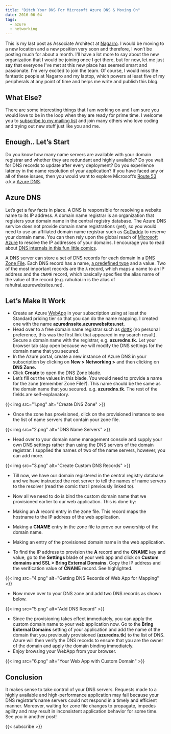 ```yaml
---
title: "Ditch Your DNS For Microsoft Azure DNS & Moving On"
date: 2016-06-04
tags:
  - azure
  - networking
---
```


This is my last post as Associate Architect at [Nagarro](http://www.nagarro.com/us/en). I would be moving to a new location and a new position very soon and therefore, I won’t be posting much for about a month. I'll have a lot more to say about the new organization that I would be joining once I get there, but for now, let me just say that everyone I've met at this new place has seemed smart and passionate. I'm very excited to join the team. Of course, I would miss the fantastic people at Nagarro and my laptop, which powers at least five of my peripherals at any point of time and helps me write and publish this blog.

## What Else?

There are some interesting things that I am working on and I am sure you would love to be in the loop when they are ready for prime time. I welcome you to [subscribe to my mailing list](#subscribe) and join many others who love coding and trying out new stuff just like you and me.

## Enough.. Let’s Start

Do you know how many name servers are available with your domain registrar and whether they are redundant and highly available? Do you wait for DNS records to update after every deployment? Do you experience latency in the name resolution of your application? If you have faced any or all of these issues, then you would want to explore Microsoft’s [Route 53](https://aws.amazon.com/route53/) a.k.a [Azure DNS](https://azure.microsoft.com/en-in/services/dns/).

## Azure DNS

Let’s get a few facts in place. A DNS is responsible for resolving a website name to its IP address. A domain name registrar is an organization that registers your domain name in the central registry database. The Azure DNS service does not provide domain name registrations (yet), so you would need to use an affiliated domain name registrar such as [GoDaddy](https://www.godaddy.com/) to reserve your domain name. You can then rely upon the global reach of [Microsoft Azure](https://azure.microsoft.com/) to resolve the IP addresses of your domains. I encourage you to read about [DNS internals in this fun little comics](https://howdns.works/).

A DNS server can store a set of DNS records for each domain in a [DNS Zone File](https://en.wikipedia.org/wiki/Zone_file). Each DNS record has a name, [a predefined type](https://en.wikipedia.org/wiki/List_of_DNS_record_types) and a value. Two of the most important records are the `A` record, which maps a name to an IP address and the `CNAME` record, which basically specifies the alias name of the value of the record (e.g. rahulrai.in is the alias of rahulrai.azurewebsites.net).

## Let’s Make It Work

- Create an Azure [WebApp](http://azure.microsoft.com/en-us/services/app-service/web/) in your subscription using at least the Standard pricing tier so that you can do the name mapping. I created one with the name **azurednssite.azurewebsites.net**.
- Head over to a free domain name registrar such as [dottk](http://www.dot.tk/en/index.html) (no personal preference, this was the first link that appeared in my search result). Secure a domain name with the registrar, e.g. **azuredns.tk.** Let your browser tab stay open because we will modify the DNS settings for the domain name that you secured.
- In the Azure portal, create a new instance of Azure DNS in your subscription by clicking on **New > Networking >** and then clicking on **DNS Zone.**
- Click **Create** to open the DNS Zone blade.
- Let’s fill out the values in this blade. You would need to provide a name for the zone (remember Zone File?). This name should be the same as the domain name that you secured. e.g. **azuredns.tk**. The rest of the fields are self-explanatory.

{{< img src="1.png" alt="Create DNS Zone" >}}

- Once the zone has provisioned, click on the provisioned instance to see the list of name servers that contain your zone file.

{{< img src="2.png" alt="DNS Name Servers" >}}

- Head over to your domain name management console and supply your own DNS settings rather than using the DNS servers of the domain registrar. I supplied the names of two of the name servers, however, you can add more.

{{< img src="3.png" alt="Create Custom DNS Records" >}}

- Till now, we have our domain registered in the central registry database and we have instructed the root server to tell the names of name servers to the resolver (read the comic that I previously linked to).
- Now all we need to do is bind the custom domain name that we provisioned earlier to our web application. This is done by:

- Making an **A** record entry in the zone file. This record maps the hostname to the IP address of the web application.
- Making a **CNAME** entry in the zone file to prove our ownership of the domain name.
- Making an entry of the provisioned domain name in the web application.

- To find the IP address to provision the **A** record and the **CNAME** key and value, go to the **Settings** blade of your web app and click on **Custom domains and SSL > Bring External Domains**. Copy the IP address and the verification value of **CNAME** record. See highlighted.

{{< img src="4.png" alt="Getting DNS Records of Web App for Mapping" >}}

- Now move over to your DNS zone and add two DNS records as shown below.

{{< img src="5.png" alt="Add DNS Record" >}}

- Since the provisioning takes effect immediately, you can apply the custom domain name to your web application now. Go to the **Bring External Domains** setting of your application and add the name of the domain that you previously provisioned (**azuredns.tk**) to the list of DNS. Azure will then verify the DNS records to ensure that you are the owner of the domain and apply the domain binding immediately.
- Enjoy browsing your WebApp from your browser.

{{< img src="6.png" alt="Your Web App with Custom Domain" >}}

## Conclusion

It makes sense to take control of your DNS servers. Requests made to a highly available and high-performance application may fail because your DNS registrar’s name servers could not respond in a timely and efficient manner. Moreover, waiting for zone file changes to propagate, impedes agility and may result in inconsistent application behavior for some time. See you in another post!

{{< subscribe >}}
